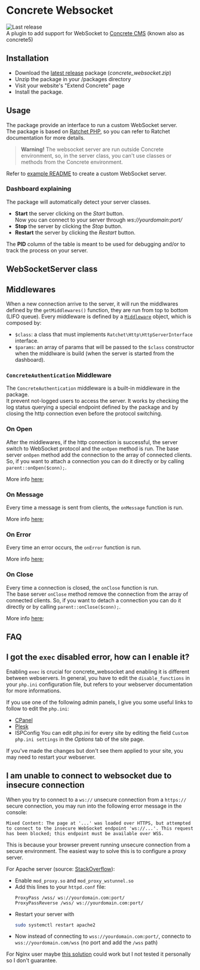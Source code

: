 # Concrete Websocket
![Last release](https://img.shields.io/github/v/release/Samurai016/concrete_websocket?style=flat-square)  
A plugin to add support for WebSocket to [Concrete CMS](https://www.concretecms.com/) (known also as concrete5)

## Installation
* Download the [latest release](https://github.com/Samurai016/concrete_websocket/releases/latest) package (*concrete_websocket.zip*)
* Unzip the package in your /packages directory
* Visit your website's "Extend Concrete" page 
* Install the package.

## Usage
The package provide an interface to run a custom WebSocket server.  
The package is based on [Ratchet PHP](http://socketo.me/), so you can refer to Ratchet documentation for more details.
> **Warning!** The websocket server are run outside Concrete environment, so, in the server class, you can't use classes or methods from the Concrete environment.

Refer to [example README](https://github.com/Samurai016/concrete_websocket/blob/master/example/README.md) to create a custom WebSocket server.

### Dashboard explaining
The package will automatically detect your server classes.  
* **Start** the server clicking on the *Start* button.  
Now you can connect to your server through *ws://yourdomain:port/*
* **Stop** the server by clicking the *Stop* button.  
* **Restart** the server by clicking the *Restart* button.  

The **PID** column of the table is meant to be used for debugging and/or to track the process on your server.

## WebSocketServer class

## Middlewares
When a new connection arrive to the server, it will run the middlwares defined by the `getMiddlewares()` function, they are run from top to bottom (LIFO queue).
Every middleware is defined by a [`Middleware`](https://github.com/Samurai016/concrete_websocket/blob/master/websocket/src/middleware/Middleware.php) object, which is composed by:
* `$class`: a class that must implements `Ratchet\Http\HttpServerInterface` interface.
* `$params`: an array of params that will be passed to the `$class` constructor when the middlware is build (when the server is started from the dashboard).

### `ConcreteAuthentication` Middleware
The `ConcreteAuthentication` middleware is a built-in middleware in the package.  
It prevent not-logged users to access the server.
It works by checking the log status querying a special endpoint defined by the package and by closing the http connection even before the protocol switching.

### On Open
After the middlewares, if the http connection is successful, the server switch to WebSocket protocol and the `onOpen` method is run.
The base server `onOpen` method add the connection to the array of connected clients. So, if you want to attach a connection you can do it directly or by calling `parent::onOpen($conn);`.

More info [here](http://socketo.me/api/class-Ratchet.WebSocket.WsServer.html#_onOpen);

### On Message
Every time a message is sent from clients, the `onMessage` function is run.  

More info [here](http://socketo.me/api/class-Ratchet.WebSocket.WsServer.html#_onMessage);

### On Error
Every time an error occurs, the `onError` function is run.  

More info [here](http://socketo.me/api/class-Ratchet.WebSocket.WsServer.html#_onError);

### On Close
Every time a connection is closed, the `onClose` function is run.  
The base server `onClose` method remove the connection from the array of connected clients. So, if you want to detach a connection you can do it directly or by calling `parent::onClose($conn);`.

More info [here](http://socketo.me/api/class-Ratchet.WebSocket.WsServer.html#_onClose);

## FAQ

## I got the `exec` disabled error, how can I enable it?
Enabling `exec` is crucial for concrete_websocket and enabling it is different between webservers.
In general, you have to edit the `disable_functions` in your `php.ini` configuration file, but refers to your webserver documentation for more informations.

If you use one of the following admin panels, I give you some useful links to follow to edit the `php.ini`:
* [CPanel](https://docs.cpanel.net/knowledge-base/security/how-to-edit-your-php-ini-file/)
* [Plesk](https://support.plesk.com/hc/en-us/articles/213936565-How-to-find-and-edit-PHP-configuration-files-in-Plesk-for-a-domain-or-for-global-PHP-handler)
* ISPConfig
You can edit php.ini for every site by editing the field `Custom php.ini settings` in the _Options_ tab of the site page.

If you've made the changes but don't see them applied to your site, you may need to restart your webserver.

## I am unable to connect to websocket due to insecure connection  
When you try to connect to a `ws://` unsecure connection from a `https://` secure connection, you may run into the following error message in the console:
```
Mixed Content: The page at '...' was loaded over HTTPS, but attempted to connect to the insecure WebSocket endpoint 'ws://...'. This request has been blocked; this endpoint must be available over WSS.
```
This is because your browser prevent running unsecure connection from a secure environment.
The easiest way to solve this is to configure a proxy server.

For Apache server (source: [StackOverflow](https://stackoverflow.com/questions/16979793/php-ratchet-websocket-ssl-connect#answer-28393526)):
* Enable `mod_proxy.so` and `mod_proxy_wstunnel.so`
* Add this lines to your `httpd.conf` file:
  ```
  ProxyPass /wss/ ws://yourdomain.com:port/
  ProxyPassReverse /wss/ ws://yourdomain.com:port/
  ```
* Restart your server with
  ```bash
  sudo systemctl restart apache2
  ```
* Now instead of connecting to `wss://yourdomain.com:port/`, connecto to `wss://yourdomain.com/wss` (no port and add the `/wss` path)

For Nginx user maybe [this solution](https://stackoverflow.com/questions/16979793/php-ratchet-websocket-ssl-connect#answer-43012985) could work but I not tested it personally so I don't guarantee.